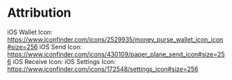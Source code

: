 # Attribution

iOS Wallet Icon: https://www.iconfinder.com/icons/2529935/money_purse_wallet_icon_icon#size=256
iOS Send Icon: https://www.iconfinder.com/icons/430109/paper_plane_send_icon#size=256
iOS Receive Icon: 
iOS Settings Icon: https://www.iconfinder.com/icons/172548/settings_icon#size=256